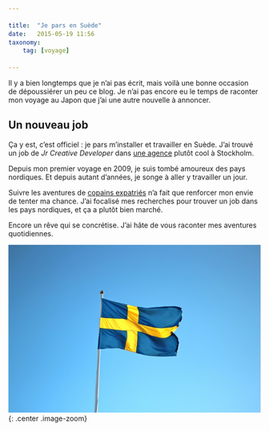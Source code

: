 ```yaml
---

title:  "Je pars en Suède"
date:   2015-05-19 11:56
taxonomy:
    tag: [voyage]

---
```


Il y a bien longtemps que je n’ai pas écrit, mais voilà une bonne occasion de dépoussiérer un peu ce blog. Je n’ai pas encore eu le temps de raconter mon voyage au Japon que j’ai une autre nouvelle à annoncer.

## Un nouveau job

Ça y est, c’est officiel : je pars m’installer et travailler en Suède. J’ai trouvé un job de *Jr Creative Developer* dans [une agence](http://www.bannerboy.com) plutôt cool à Stockholm.

Depuis mon premier voyage en 2009, je suis tombé amoureux des pays nordiques. Et depuis autant d’années, je songe à aller y travailler un jour.

Suivre les aventures de [copains expatriés](http://www.becomeadinosaur.com) n’a fait que renforcer mon envie de tenter ma chance. J’ai focalisé mes recherches pour trouver un job dans les pays nordiques, et ça a plutôt bien marché.

Encore un rêve qui se concrétise. J’ai hâte de vous raconter mes aventures quotidiennes.

![Une vieille photo](/assets/images/je-pars-en-suede.jpg "Une vieille photo"){: .center .image-zoom}